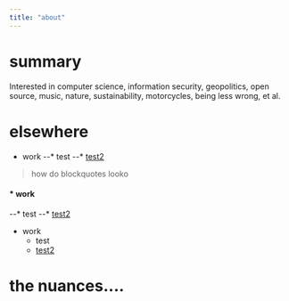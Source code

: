 ```yaml
---
title: "about" 
---
```


# summary

Interested in computer science, information security, geopolitics, open source, music, nature, sustainability, motorcycles, being less wrong, et al.

# elsewhere
 * work 
--* test
--*  [test2](https://duckduckgo.com "test2") 
 

>how do blockquotes looko
 ####  * work
 --* test
--*  [test2](https://duckduckgo.com "test2") 
 
 * work 
    * test
    *  [test2](https://duckduckgo.com "test2") 
 
# the nuances....

